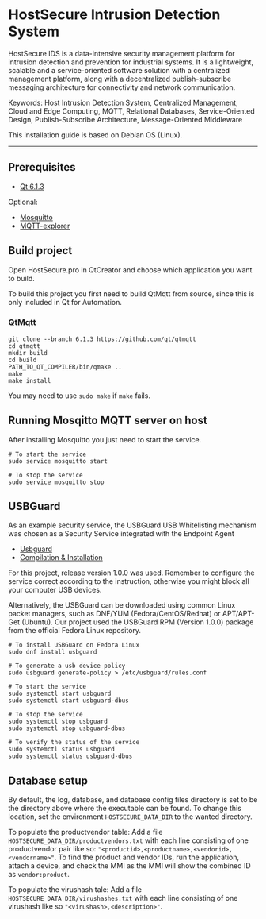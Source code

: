 # HostSecure Intrusion Detection System
HostSecure IDS is a data-intensive security management platform for intrusion detection and prevention for industrial systems. It is a lightweight, scalable and a service-oriented software solution with a centralized management platform, along with a decentralized publish-subscribe messaging architecture for connectivity and network communication. 

Keywords: Host Intrusion Detection System, Centralized Management, Cloud and Edge Computing, MQTT, Relational Databases, Service-Oriented Design, Publish-Subscribe Architecture, Message-Oriented Middleware

This installation guide is based on Debian OS (Linux).

---

## Prerequisites
- [Qt 6.1.3](https://www.qt.io/download)

Optional:
- [Mosquitto](https://mosquitto.org/download/)
- [MQTT-explorer](http://mqtt-explorer.com/)

## Build project
Open HostSecure.pro in QtCreator and choose which application you want to build. 

To build this project you first need to build QtMqtt from source, since this is only included in Qt for Automation.

### QtMqtt
```
git clone --branch 6.1.3 https://github.com/qt/qtmqtt
cd qtmqtt
mkdir build
cd build
PATH_TO_QT_COMPILER/bin/qmake .. 
make 
make install
```
You may need to use `sudo make` if `make` fails.

## Running Mosqitto MQTT server on host
After installing Mosquitto you just need to start the service.
```
# To start the service
sudo service mosquitto start

# To stop the service
sudo service mosquitto stop
```

## USBGuard
As an example security service, the USBGuard USB Whitelisting mechanism was chosen as a Security Service integrated with the Endpoint Agent
- [Usbguard](https://usbguard.github.io/)
- [Compilation & Installation](https://usbguard.github.io/documentation/compilation.html)

For this project, release version 1.0.0 was used. Remember to configure the service correct according to the instruction, otherwise you might block all your computer USB devices.

Alternatively, the USBGuard can be downloaded using common Linux packet managers, such as DNF/YUM (Fedora/CentOS/Redhat) or APT/APT-Get (Ubuntu). Our project used the USBGuard RPM (Version 1.0.0) package from the official Fedora Linux repository.
```
# To install USBGuard on Fedora Linux
sudo dnf install usbguard

# To generate a usb device policy
sudo usbguard generate-policy > /etc/usbguard/rules.conf

# To start the service
sudo systemctl start usbguard
sudo systemctl start usbguard-dbus

# To stop the service
sudo systemctl stop usbguard
sudo systemctl stop usbguard-dbus

# To verify the status of the service
sudo systemctl status usbguard
sudo systemctl status usbguard-dbus
```

## Database setup
By default, the log, database, and database config files directory is set to be the directory above where the executable can be found. To change this location, set the environment `HOSTSECURE_DATA_DIR` to the wanted directory.

To populate the productvendor table: Add a file `HOSTSECURE_DATA_DIR/productvendors.txt` with each line consisting of one productvendor pair like so: `"<productid>,<productname>,<vendorid>,<vendorname>"`.
To find the product and vendor IDs, run the application, attach a device, and check the MMI as the MMI will show the combined ID as `vendor:product`.

To populate the virushash tale: Add a file `HOSTSECURE_DATA_DIR/virushashes.txt` with each line consisting of one virushash like so `"<virushash>,<description>"`.
